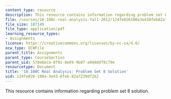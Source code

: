 ```yaml
---
content_type: resource
description: This resource contains information regarding problem set 8 solution.
file: /courses/18-100c-real-analysis-fall-2012/124fe026100a3e430feb82a7239df262_MIT18_100CF12_Prob_Set_8.pdf
file_size: 187149
file_type: application/pdf
learning_resource_types:
- Assignments
license: https://creativecommons.org/licenses/by-nc-sa/4.0/
ocw_type: OCWFile
parent_title: Assignments
parent_type: CourseSection
parent_uid: 578e6eca-8f91-8e69-9b07-a940ddf8c79e
resourcetype: Document
title: '18.100C Real Analysis: Problem Set 8 Solution'
uid: 124fe026-100a-3e43-0feb-82a7239df262
---
```

This resource contains information regarding problem set 8 solution.